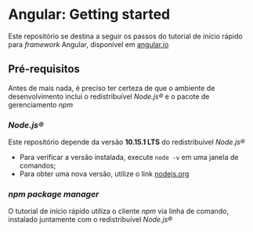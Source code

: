 # Angular: Getting started

Este repositório se destina a seguir os passos do tutorial de início rápido para
_framework_ Angular, disponível em
[angular.io](https://angular.io/guide/quickstart)

## Pré-requisitos

Antes de mais nada, é preciso ter certeza de que o ambiente de desenvolvimento
inclui o redistribuível _Node.js®_ e o pacote de gerenciamento _npm_

### _Node.js®_

Este repositório depende da versão **10.15.1 LTS** do redistribuível _Node.js®_

- Para verificar a versão instalada, execute `node -v` em uma janela de
  comandos;
- Para obter uma nova versão, utilize o link
  [nodejs.org](https://nodejs.org/en/)

### _npm package manager_

O tutorial de início rápido utiliza o cliente _npm_ via linha de comando,
instalado juntamente com o redistribuível _Node.js®_
